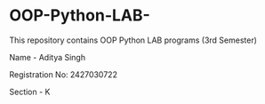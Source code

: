 # OOP-Python-LAB-
This repository contains OOP Python LAB programs (3rd Semester)

Name - Aditya Singh

Registration No: 2427030722

Section - K
